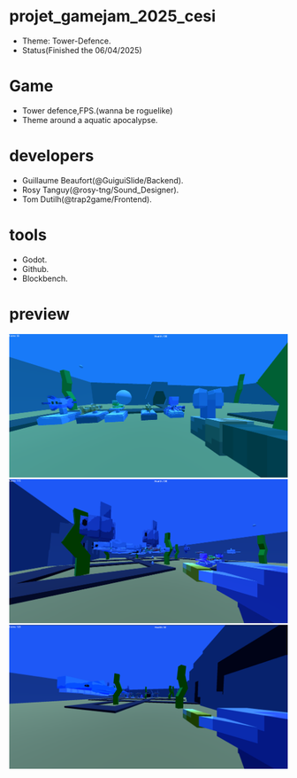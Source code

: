 # projet_gamejam_2025_cesi
- Theme: Tower-Defence.
- Status(Finished the 06/04/2025)
# Game
- Tower defence,FPS.(wanna be roguelike) 
- Theme around a aquatic apocalypse.
# developers
- Guillaume Beaufort(@GuiguiSlide/Backend).
- Rosy Tanguy(@rosy-tng/Sound_Designer).
- Tom Dutilh(@trap2game/Frontend).
# tools
- Godot.
- Github.
- Blockbench.
# preview
![towers](https://github.com/GuiguiSlide/projet_gamejam_2025_cesi/blob/main/imgs/towers.png)
![wavepreview](https://github.com/GuiguiSlide/projet_gamejam_2025_cesi/blob/main/imgs/wavelook.png)
![towers](https://github.com/GuiguiSlide/projet_gamejam_2025_cesi/blob/main/imgs/gungameplay.png)
